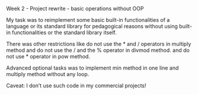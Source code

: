 Week 2 - Project rewrite - basic operations without OOP

My task was to reimplement some basic built-in functionalities of a language or its standard library
for pedagogical reasons without using built-in functionalities or the standard library itself.

There was other restrictions like do not use the * and / operators in multiply method 
and do not use the / and the % operator in divmod method.
and do not use * operator in pow method.

Advanced optional tasks was to implement min method in one line and multiply method without any loop.

Caveat: I don’t use such code in my commercial projects!

